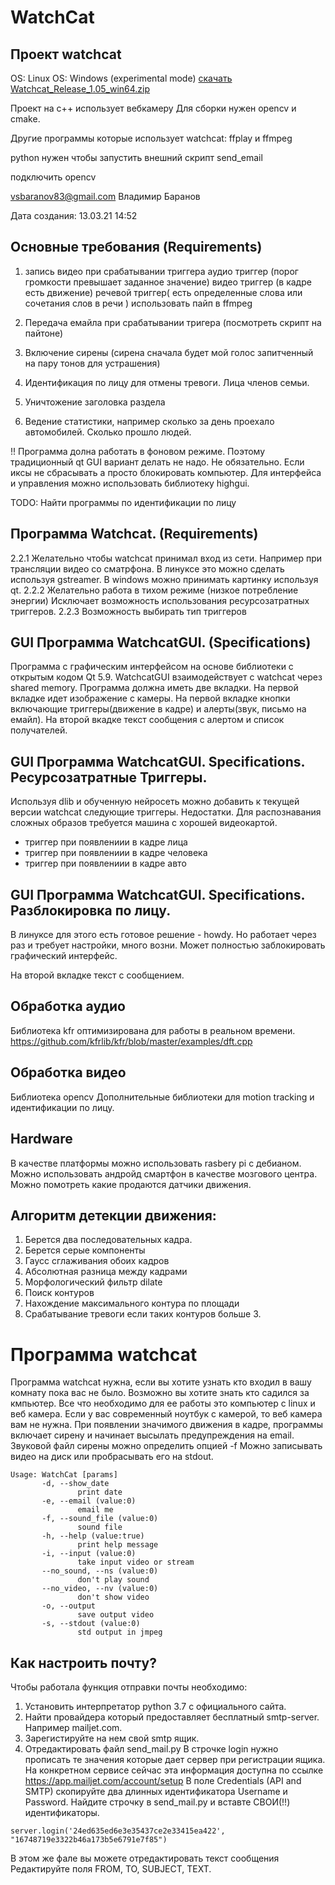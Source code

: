 # WatchCat

## Проект watchcat
OS: Linux
OS: Windows (experimental mode)
[скачать Watchcat_Release_1.05_win64.zip](https://github.com/Kvazikot/WatchCat/tags)

Проект на с++ использует вебкамеру
Для сборки нужен opencv и cmake.

Другие программы которые использует watchcat: ffplay и ffmpeg

python нужен чтобы запустить внешний скрипт send_email

подключить opencv

vsbaranov83@gmail.com Владимир Баранов

Дата создания: 13.03.21 14:52

## Основные требования (Requirements)
1. запись видео при срабатывании триггера
   аудио триггер (порог громкости превышает заданное значение)
   видео триггер (в кадре есть движение)
   речевой триггер( есть определенные слова или сочетания слов в речи )
   использовать пайп в ffmpeg

2. Передача емайла при срабатывании тригера (посмотреть скрипт на пайтоне)

3. Включение сирены (сирена сначала будет мой голос запитченный на пару тонов для устрашения)

4. Идентификация по лицу для отмены тревоги. Лица членов семьи.

5. Уничтожение заголовка раздела 

6. Ведение статистики, например сколько за день проехало автомобилей. Сколько прошло людей.


!! Программа долна работать в фоновом режиме. Поэтому традиционный qt GUI вариант делать не надо.
Не обязательно. Если иксы не сбрасывать а просто блокировать компьютер.
Для интерфейса и управления можно использовать библиотеку highgui.

TODO: Найти программы по идентификации по лицу

## Программа Watchcat. (Requirements)
2.2.1 Желательно чтобы watchcat принимал вход из сети. Например при трансляции видео со сматрфона.
В линуксе это можно сделать используя gstreamer. 
В windows можно принимать картинку используя qt. 
2.2.2 Желательно работа в тихом режиме (низкое потребление энергии)
      Исключает возможность использования ресурсозатратных триггеров.
2.2.3 Возможность выбирать тип триггеров


## GUI Программа WatchcatGUI. (Specifications)
Программа с графическим интерфейсом на основе библиотеки с открытым кодом Qt 5.9.
WatchcatGUI взаимодействует с watchcat через shared memory.
Программа должна иметь две вкладки. 
На первой вкладке идет изображение с камеры.
На первой вкладке кнопки включающие триггеры(движение в кадре) и алерты(звук, письмо на емайл).
На второй вкадке текст сообщения с алертом и список получателей.

## GUI Программа WatchcatGUI. Specifications. Ресурсозатратные Триггеры.
Используя dlib и обученную нейросеть можно добавить к текущей версии watchcat следующие триггеры.
Недостатки. Для распознавания сложных образов требуется машина с хорошей видеокартой.
* триггер при появлениии в кадре лица
* триггер при появлениии в кадре человека
* триггер при появлениии в кадре авто

## GUI Программа WatchcatGUI. Specifications. Разблокировка по лицу.
В линуксе для этого есть готовое решение - howdy.
Но работает через раз и требует настройки, много возни. Может полностью заблокировать графический интерфейс.

На второй вкладке текст с сообщением.


## Обработка аудио

Библиотека kfr оптимизирована для работы в реальном времени.
https://github.com/kfrlib/kfr/blob/master/examples/dft.cpp

## Обработка видео
Библиотека opencv 
Дополнительные библиотеки для motion tracking и идентификации по лицу.


## Hardware
В качестве платформы можно использовать rasbery pi с дебианом.
Можно использовать андройд смартфон в качестве мозгового центра.
Можно помотреть какие продаются датчики движения.


## Алгоритм детекции движения:

1. Берется два последовательных кадра.
2. Берется серые компоненты
3. Гаусс сглаживания обоих кадров
4. Абсолютная разница между кадрами
5. Морфологический фильтр dilate
6. Поиск контуров
7. Нахождение максимального контура по площади
8. Срабатывание тревоги если таких контуров больше 3.

# Программа watchcat

Программа watchcat нужна, если вы хотите узнать кто входил в вашу комнату пока вас не было.
Возможно вы хотите знать кто садился за кмпьютер.
Все что необходимо для ее работы это компьютер с linux и веб камера.
Если у вас современный ноутбук с камерой, то веб камера вам не нужна.
При появлении значимого движения в кадре, программы включает сирену
и начинает высылать предупреждения на email.
Звуковой файл сирены можно определить опцией -f
Можно записывать видео на диск или пробрасывать его на stdout.
 
```
Usage: WatchCat [params]  
       -d, --show_date
               print date
       -e, --email (value:0)
               email me
       -f, --sound_file (value:0)
               sound file
       -h, --help (value:true)
               print help message
       -i, --input (value:0)
               take input video or stream
       --no_sound, --ns (value:0)
               don't play sound
       --no_video, --nv (value:0)
               don't show video
       -o, --output
               save output video
       -s, --stdout (value:0)
               std output in jmpeg
```
## Как настроить почту?
Чтобы работала функция отправки почты необходимо: 
1. Установить интерпретатор python 3.7 с официального сайта.
2. Найти провайдера который предоставляет бесплатный smtp-server. Например mailjet.com.
3. Зарегистируйте на нем свой smtp ящик.
4. Отредактировать файл send_mail.py
В строчке login нужно прописать те значения которые дает сервер при регистрации ящика.
На конкретном сервисе сейчас эта информация доступна по ссылке https://app.mailjet.com/account/setup
В поле Credentials (API and SMTP) скопируйте два длинных идентификатора Username и Password.
Найдите строчку в send_mail.py и вставте СВОИ(!!) идентификаторы.
```
server.login('24ed635ed6e3e35437ce2e33415ea422', "16748719e3322b46a173b5e6791e7f85")
```
В этом же фале вы можете отредактировать текст сообщения
Редактируйте поля FROM, TO, SUBJECT, TEXT.

